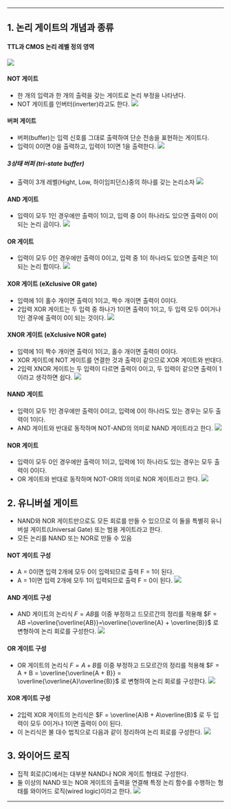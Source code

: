 
---
## 1. 논리 게이트의 개념과 종류

#### TTL과 CMOS 논리 레벨 정의 영역

![](../../../../image/Pasted%20image%2020240817191356.png)

#### NOT 게이트
- 한 개의 입력과 한 개의 출력을 갖는 게이트로 논리 부정을 나타낸다.
- NOT 게이트를 인버터(inverter)라고도 한다.
	![](../../../../image/Pasted%20image%2020240817191508.png)

#### 버퍼 게이트
- 버퍼(buffer)는 입력 신호를 그대로 출력하여 단순 전송을 표현하는 게이트다.
- 입력이 0이면 0을 출력하고, 입력이 1이면 1을 출력한다.
	![](../../../../image/Pasted%20image%2020240817191605.png)
##### 3상태 버퍼 (tri-state buffer)
- 출력이 3개 레벨(Hight, Low, 하이임피던스)중의 하나를 갖는 논리소자
	![](../../../../image/Pasted%20image%2020240817191716.png)

#### AND 게이트
- 입력이 모두 1인 경우에만 출력이 1이고, 입력 중 0이 하나라도 있으면 출력이 0이 되는 논리 곱이다.
	![](../../../../image/Pasted%20image%2020240817191800.png)

#### OR 게이트
- 입력이 모두 0인 경우에만 출력이 0이고, 입력 중 1이 하나라도 있으면 출력은 1이 되는 논리 합이다.
	![](../../../../image/Pasted%20image%2020240817191838.png)

#### XOR 게이트 (eXclusive OR gate)
- 입력에 1이 홀수 개이면 출력이 1이고, 짝수 개이면 출력이 0이다.
- 2입력 XOR 게이트는 두 입력 중 하나가 1이면 출력이 1이고, 두 입력 모두 0이거나 1인 경우에 출력이 0이 되는 것이다.
	![](../../../../image/Pasted%20image%2020240817192000.png)

#### XNOR 게이트 (eXclusive NOR gate)
- 입력에 1이 짝수 개이면 출력이 1이고, 홀수 개이면 출력이 0이다.
- XOR 게이트에 NOT 게이트를 연결한 것과 출력이 같으므로 XOR 게이트와 반대다.
- 2입력 XNOR 게이트는 두 입력이 다르면 출력이 0이고, 두 입력이 같으면 출력이 1이라고 생각하면 쉽다.
	![](../../../../image/Pasted%20image%2020240817192216.png)

#### NAND 게이트
- 입력이 모두 1인 경우에만 출력이 0이고, 입력에 0이 하나라도 있는 경우는 모두 출력이 1이다.
- AND 게이트와 반대로 동작하며 NOT-AND의 의미로 NAND 게이트라고 한다.
	![](../../../../image/Pasted%20image%2020240817192306.png)

#### NOR 게이트
- 입력이 모두 0인 경우에만 출력이 1이고, 입력에 1이 하나라도 있는 경우는 모두 출력이 0이다.
- OR 게이트와 반대로 동작하며 NOT-OR의 의미로 NOR 게이트라고 한다.
	![](../../../../image/Pasted%20image%2020240817192358.png)

## 2. 유니버설 게이트

- NAND와 NOR 게이트만으로도 모든 회로를 만들 수 있으므로 이 둘을 특별히 유니버설 게이트(Universal Gate) 또는 범용 게이트라고 한다.
- 모든 논리를 NAND 또는 NOR로 만들 수 있음

#### NOT 게이트 구성
- A = 0이면 입력 2개에 모두 0이 입력되므로 출력 F = 1이 된다.
- A = 1이면 입력 2개에 모두 1이 입력되므로 출력 F = 0이 된다.
	![](../../../../image/Pasted%20image%2020240817192623.png)

#### AND 게이트 구성
- AND 게이트의 논리식 $F = AB$를 이중 부정하고 드모르간의 정리를 적용해 $F = AB =\overline{\overline{AB}}=\overline{\overline{A} + \overline{B}}$ 로 변형하여 논리 회로를 구성한다.
	![](../../../../image/Pasted%20image%2020240817192923.png)

#### OR 게이트 구성
- OR 게이트의 논리식 $F = A + B$를 이중 부정하고 드모르간의 정리를 적용해 $F = A + B = \overline{\overline{A + B}} = \overline{\overline{A}\overline{B}}$ 로 변형하여 논리 회로를 구성한다.
	![](../../../../image/Pasted%20image%2020240817193133.png)

#### XOR 게이트 구성
- 2입력 XOR 게이트의 논리식은 $F = \overline{A}B + A\overline{B}$ 로 두 입력이 모두 0이거나 1이면 출력이 0이 된다. 
- 이 논리식은 불 대수 법칙으로 다음과 같이 정리하여 논리 회로를 구성한다.
	![](../../../../image/Pasted%20image%2020240817193412.png)

## 3. 와이어드 로직

- 집적 회로(IC)에서는 대부분 NAND나 NOR 게이트 형태로 구성한다.
- 둘 이상의 NAND 또는 NOR 게이트의 출력을 연결해 특정 논리 함수를 수행하는 형태를 와이어드 로직(wired logic)이라고 한다.
	![](../../../../image/Pasted%20image%2020240817193518.png)

---
